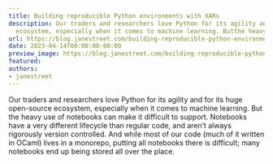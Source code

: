 ```yaml
---
title: Building reproducible Python environments with XARs
description: Our traders and researchers love Python for its agility and for its hugeopen-source
  ecosystem, especially when it comes to machine learning. Butthe heavy use...
url: https://blog.janestreet.com/building-reproducible-python-environments-with-xars/
date: 2023-04-14T00:00:00-00:00
preview_image: https://blog.janestreet.com/building-reproducible-python-environments-with-xars/./pycon.png
featured:
authors:
- janestreet
---
```


<p>Our traders and researchers love Python for its agility and for its huge
open-source ecosystem, especially when it comes to machine learning. But
the heavy use of notebooks can make it difficult to support. Notebooks
have a very different lifecycle than regular code, and aren&rsquo;t always
rigorously version controlled. And while most of our code (much of it
written in OCaml) lives in a monorepo, putting all notebooks there is
difficult; many notebooks end up being stored all over the place.</p>


